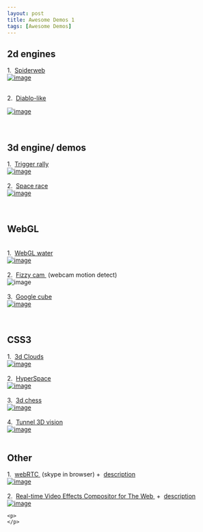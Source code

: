 ```yaml
---
layout: post
title: Awesome Demos 1
tags: [Awesome Demos]
---
```


<div>
  <h2>
    2d engines
  </h2>
</div>
<div>
  1.&nbsp;
  <a href="http://subprotocol.com/verlet-js/examples/spiderweb.html" target="_blank">
    Spiderweb
    <br/>
    <img alt="image"
  src="https://31.media.tumblr.com/e52975d50eacdba213d3fb6f91b3821b/tumblr_inline_navvaanM8W1qhadd5.png"/>
  <br/>
  <span>
    <br/>
  </span>
  </a>
  
  2.&nbsp;
  <a
  href="http://mitallast.github.io/diablo-js/" target="_blank">
    Diablo-like
  </a>
</div>
<div>
  <a href="http://mitallast.github.io/diablo-js/" target="_blank">
    <img alt="image" src="https://31.media.tumblr.com/2b9a97b2522b629a0dac33a6600820fe/tumblr_inline_navvb2fpWY1qhadd5.png"/>
    <br/>
    <br/>
    <br/>
  </a>
</div>
<div>
  <div>
    <h2>
      3d engine/ demos
    </h2>
  </div>
  <div>
    1.&nbsp;
    <a href="https://triggerrally.com/" target="_blank">
      Trigger rally
      <br/>
      <img alt="image"
      src="https://31.media.tumblr.com/d89e60e4a705dcfb1649e3aa29c54996/tumblr_inline_navvc8v6oj1qhadd5.png"/>
      <br/>
      <br/>
    </a>
  </div>
  <div>
    2.&nbsp;
    <a href="http://hexgl.bkcore.com/" target="_blank">
      Space race
      <br/>
      <img alt="image"
      src="https://31.media.tumblr.com/0d23389b8ad2c6f56074c9406a2aeb54/tumblr_inline_navvd3y7qL1qhadd5.png"/>
      <br/>
      <br/>
    </a>
    <span>
      &nbsp;
    </span>
  </div>
</div>
<div>
  <h2>
    WebGL
  </h2>
  <br/>
  <span>
    1.&nbsp;
  </span>
  <a href="http://madebyevan.com/webgl-water/" target="_blank">
    WebGL water
    <br/>
    <img alt="image"
    src="https://31.media.tumblr.com/7696fbff615babd37147033d76490f6c/tumblr_inline_navvdmqSHO1qhadd5.png"/>
    <br/>
  </a>
  <a
  href="http://madebyevan.com/webgl-water/" target="_blank">
    <br/>
  </a>
  
  <div>
    2.&nbsp;
    <a href="http://tholman.com/fizzy-cam/" target="_blank">
      Fizzy cam
    </a>
    &nbsp;(webcam motion detect)
    <br/>
    <img alt="image"
    src="https://31.media.tumblr.com/475a1b5c67b860afddf0e5f972299150/tumblr_inline_navveaC9Uo1qhadd5.png"/>
    <br/>
    <br/>
  </div>
  <div>
    3.&nbsp;
    <a href="http://www.playmapscube.com/" target="_blank">
      Google cube
      <br/>
      <img alt="image"
      src="https://31.media.tumblr.com/78f26c5cc4bc65ef344a2794d2e3c3a2/tumblr_inline_navvf2UZfD1qhadd5.png"/>
      <br/>
      <br/>
    </a>
  </div>
  <div>
    &nbsp;
  </div>
  <div>
    <h2>
      CSS3
    </h2>
  </div>
  <div>
    1.&nbsp;
    <a href="http://www.clicktorelease.com/code/css3dclouds/" target="_blank">
      3d Clouds
      <br/>
      <img alt="image"
      src="https://31.media.tumblr.com/a27c657ed4c19acd8d4c3d4c2bc4661c/tumblr_inline_navvgbs3VR1qhadd5.png"/>
      <br/>
      <br/>
    </a>
  </div>
  <div>
    2.&nbsp;
    <a href="http://codepen.io/noahblon/pen/GKflw" target="_blank">
      HyperSpace
      <br/>
      <img alt="image"
      src="https://31.media.tumblr.com/4ab377cfa53c0c6ee198d231a0fd0d0a/tumblr_inline_navvgqym5A1qhadd5.png"/>
      <br/>
      <br/>
    </a>
  </div>
  <div>
    3.&nbsp;
    <a href="http://codepen.io/juliangarnier/full/BsIih" target="_blank">
      3d chess
      <br/>
      <img alt="image"
      src="https://31.media.tumblr.com/d7b86fcac71b7006e278cb932d27bef0/tumblr_inline_navvh9ueIv1qhadd5.png"/>
      <br/>
      <br/>
    </a>
  </div>
  <div>
    4.&nbsp;
    <span>
      <a href="http://codepen.io/peterwestendorp/pen/JEomi" target="_blank">
        Tunnel 3D vision
        <br/>
        <img
        alt="image" src="https://31.media.tumblr.com/6faf247f62b30b722c18eb1883db407c/tumblr_inline_navvhoJBeT1qhadd5.png"/>
        <br/>
      </a>
    </span>
    <span>
      &nbsp;
    </span>
  </div>
  <div>
    <h2>
      Other
    </h2>
  </div>
  <div>
    1.&nbsp;
    <a href="http://apprtc.appspot.com/" target="_blank">
      webRTC
    </a>
    &nbsp;(skype in browser)&nbsp;+&nbsp;
    <a href="http://www.webrtc.org/demo" target="_blank">
      description
      <br/>
      <img
      alt="image" src="https://31.media.tumblr.com/bd32789bb09b83cb06796b1c02ccbb12/tumblr_inline_navvi349Dh1qhadd5.png"/>
      <br/>
      <br/>
    </a>
  </div>
  <div>
    2.&nbsp;
    <a href="http://seriouslyjs.org/" target="_blank">
      Real-time Video Effects Compositor for The Web
    </a>
    &nbsp;+&nbsp;
    <a
    href="https://github.com/brianchirls/Seriously.js/" target="_blank">
      description
      <br/>
      <img alt="image"
      src="https://31.media.tumblr.com/1e9c0d4a7ab456baa831626a63f192c6/tumblr_inline_navvj5irZb1qhadd5.png"/>
    </a>
    
    <p>
    </p>
  </div>
</div>